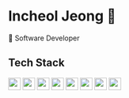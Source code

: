 # Incheol Jeong 🌟

🌟 Software Developer

## Tech Stack
<img src="https://img.shields.io/badge/Flutter-02569B?style=for-the-badge&logo=flutter&logoColor=white" height="25"/>
<img src="https://img.shields.io/badge/React-61DAFB?style=for-the-badge&logo=react&logoColor=black" height="25"/>
<img src="https://img.shields.io/badge/Java-ED8B00?style=for-the-badge&logo=java&logoColor=white" height="25"/>
<img src="https://img.shields.io/badge/SpringBoot-6DB33F?style=for-the-badge&logo=springboot&logoColor=white" height="25"/>
<img src="https://img.shields.io/badge/MySQL-4479A1?style=for-the-badge&logo=mysql&logoColor=white" height="25"/>
<img src="https://img.shields.io/badge/MongoDB-47A248?style=for-the-badge&logo=mongodb&logoColor=white" height="25"/>
<img src="https://img.shields.io/badge/JavaScript-F7DF1E?style=for-the-badge&logo=javascript&logoColor=black" height="25"/>
<img src="https://img.shields.io/badge/TypeScript-007ACC?style=for-the-badge&logo=typescript&logoColor=white" height="25"/>
